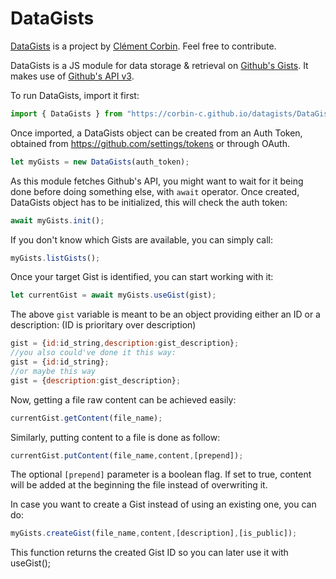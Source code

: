# DataGists

[DataGists](https://github.com/corbin-c/datagists/) is a project by
[Clément Corbin](https://github.com/corbin-c/). Feel free to contribute.

DataGists is a JS module for data storage & retrieval on
[Github's Gists](https://gist.github.com/). It makes use of
[Github's API v3](https://developer.github.com/v3/).

To run DataGists, import it first:

```javascript
import { DataGists } from "https://corbin-c.github.io/datagists/DataGists.js";
```

Once imported, a DataGists object can be created from an Auth Token, obtained
from https://github.com/settings/tokens or through OAuth.

```javascript
let myGists = new DataGists(auth_token);
```

As this module fetches Github's API, you might want to wait for it being done
before doing something else, with `await` operator. Once created, DataGists
object has to be initialized, this will check the auth token:

```javascript
await myGists.init();
```

If you don't know which Gists are available, you can simply call:

```javascript
myGists.listGists();
```

Once your target Gist is identified, you can start working with it:

```javascript
let currentGist = await myGists.useGist(gist);
```

The above `gist` variable is meant to be an object providing either an ID or a 
description: (ID is prioritary over description)

```javascript
gist = {id:id_string,description:gist_description};
//you also could've done it this way:
gist = {id:id_string};
//or maybe this way
gist = {description:gist_description};
```

Now, getting a file raw content can be achieved easily:

```javascript
currentGist.getContent(file_name);
```

Similarly, putting content to a file is done as follow:

```javascript
currentGist.putContent(file_name,content,[prepend]);
```

The optional `[prepend]` parameter is a boolean flag. If set to true, content
will be added at the beginning the file instead of overwriting it.

In case you want to create a Gist instead of using an existing one, you can do:

```javascript
myGists.createGist(file_name,content,[description],[is_public]);
```

This function returns the created Gist ID so you can later use it with
useGist();
